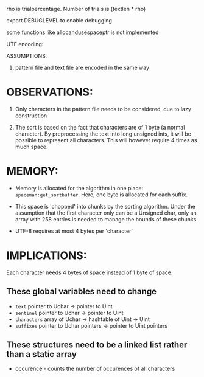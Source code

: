 rho is trialpercentage. Number of trials is (textlen * rho)

export DEBUGLEVEL to enable debugging

some functions like allocandusespaceptr is not implemented

UTF encoding:

ASSUMPTIONS:

1. pattern file and text file are encoded in the same way


# OBSERVATIONS:

1. Only characters in the pattern file needs to be considered, due to lazy
   construction

2. The sort is based on the fact that characters are of 1 byte (a normal
   character). By preprocessing the text into long unsigned ints, it will be
   possible to represent all characters. This will however require 4 times as
   much space.

# MEMORY:

* Memory is allocated for the algorithm in one place:
  `spaceman:get_sortbuffer`. Here, one byte is allocated for each suffix.

* This space is 'chopped' into chunks by the sorting algorithm. Under the
  assumption that the first character only can be a Unsigned char, only an
  array with 258 entries is needed to manage the bounds of these chunks.

* UTF-8 requires at most 4 bytes per 'character'


# IMPLICATIONS:

Each character needs 4 bytes of space instead of 1 byte of space.

## These global variables need to change

* `text`        pointer to Uchar            -> pointer to Uint
* `sentinel`    pointer to Uchar            -> pointer to Uint
* `characters`  array of Uchar              -> hashtable of Uint -> Uint
* `suffixes`    pointer to Uchar pointers   -> pointer to Uint pointers

## These structures need to be a linked list rather than a static array

* occurence - counts the number of occurences of all characters



